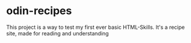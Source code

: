 # odin-recipes
This project is a way to test my first ever basic HTML-Skills. 
It's a recipe site, made for reading and understanding